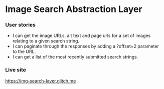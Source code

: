 # Image Search Abstraction Layer

### User stories
* I can get the image URLs, alt text and page urls for a set of images relating to a given search string.
* I can paginate through the responses by adding a ?offset=2 parameter to the URL.
* I can get a list of the most recently submitted search strings.

### Live site
<https://img-search-layer.glitch.me>